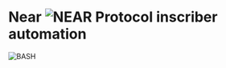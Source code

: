 # Near ![NEAR Protocol](https://raw.githubusercontent.com/ErikThiart/cryptocurrency-icons/master/16/near-protocol.png "NEAR Protocol (NEAR)") inscriber automation



![BASH](https://github.com/odb/official-bash-logo/blob/61eff022f2dad3c7468f5deb4f06652d15f2c143/assets/Logos/Icons/PNG/128x128.png "Bourne-Again SHell")


